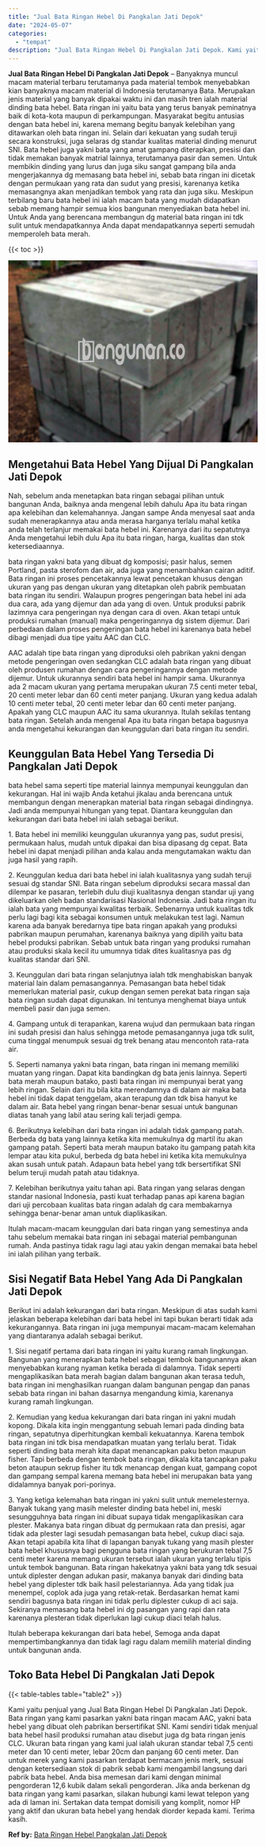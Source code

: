 ```yaml
---
title: "Jual Bata Ringan Hebel Di Pangkalan Jati Depok"
date: "2024-05-07"
categories: 
  - "tempat"
description: "Jual Bata Ringan Hebel Di Pangkalan Jati Depok. Kami yaitu penjual yang Jual Bata Ringan Hebel Di Pangkalan Jati Depok. Bata ringan yang kami pasarkan yakni..."
---
```


**Jual Bata Ringan Hebel Di Pangkalan Jati Depok** – Banyaknya muncul macam material terbaru terutamanya pada material tembok menyebabkan kian banyaknya macam material di Indonesia terutamanya Bata. Merupakan jenis material yang banyak dipakai waktu ini dan masih tren ialah material dinding bata hebel. Bata ringan ini yaitu bata yang terus banyak peminatnya baik di kota-kota maupun di perkampungan. Masyarakat begitu antusias dengan bata hebel ini, karena memang begitu banyak kelebihan yang ditawarkan oleh bata ringan ini. Selain dari kekuatan yang sudah teruji secara konstruksi, juga selaras dg standar kualitas material dinding menurut SNI. Bata hebel juga yakni bata yang amat gampang diterapkan, presisi dan tidak memakan banyak matrial lainnya, terutamanya pasir dan semen. Untuk membikin dinding yang lurus dan juga siku sangat gampang bila anda mengerjakannya dg memasang bata hebel ini, sebab bata ringan ini dicetak dengan permukaan yang rata dan sudut yang presisi, karenanya ketika memasangnya akan menjadikan tembok yang rata dan juga siku. Meskipun terbilang baru bata hebel ini ialah macam bata yang mudah didapatkan sebab memang hampir semua kios bangunan menyediakan bata hebel ini. Untuk Anda yang berencana membangun dg material bata ringan ini tdk sulit untuk mendapatkannya Anda dapat mendapatkannya seperti semudah memperoleh bata merah.

{{< toc >}}

![Jual Bata Ringan Hebel Di Pangkalan Jati Depok](/images/jual-hebel-murah-40.png)

## Mengetahui Bata Hebel Yang Dijual Di Pangkalan Jati Depok

Nah, sebelum anda menetapkan bata ringan sebagai pilihan untuk bangunan Anda, baiknya anda mengenal lebih dahulu Apa itu bata ringan apa kelebihan dan kelemahannya. Jangan sampe Anda menyesal saat anda sudah menerapkannya atau anda merasa harganya terlalu mahal ketika anda telah terlanjur memakai bata hebel ini. Karenanya dari itu sepatutnya Anda mengetahui lebih dulu Apa itu bata ringan, harga, kualitas dan stok ketersediaannya.

bata ringan yakni bata yang dibuat dg komposisi; pasir halus, semen Portland, pasta sterofom dan air, ada juga yang menambahkan cairan aditif. Bata ringan ini proses pencetakannya lewat pencetakan khusus dengan ukuran yang pas dengan ukuran yang ditetapkan oleh pabrik pembuatan bata ringan itu sendiri. Walaupun progres pengeringan bata hebel ini ada dua cara, ada yang dijemur dan ada yang di oven. Untuk produksi pabrik lazimnya cara pengeringan nya dengan cara di oven. Akan tetapi untuk produksi rumahan (manual) maka pengeringannya dg sistem dijemur. Dari perbedaan dalam proses pengeringan bata hebel ini karenanya bata hebel dibagi menjadi dua tipe yaitu AAC dan CLC.

AAC adalah tipe bata ringan yang diproduksi oleh pabrikan yakni dengan metode pengeringan oven sedangkan CLC adalah bata ringan yang dibuat oleh produsen rumahan dengan cara pengeringannya dengan metode dijemur. Untuk ukurannya sendiri bata hebel ini hampir sama. Ukurannya ada 2 macam ukuran yang pertama merupakan ukuran 7.5 centi meter tebal, 20 centi meter lebar dan 60 centi meter panjang. Ukuran yang kedua adalah 10 centi meter tebal, 20 centi meter lebar dan 60 centi meter panjang. Apakah yang CLC maupun AAC itu sama ukurannya. Itulah sekilas tentang bata ringan. Setelah anda mengenal Apa itu bata ringan betapa bagusnya anda mengetahui kekurangan dan keunggulan dari bata ringan itu sendiri.

## Keunggulan Bata Hebel Yang Tersedia Di Pangkalan Jati Depok

bata hebel sama seperti tipe material lainnya mempunyai keunggulan dan kekurangan. Hal ini wajib Anda ketahui jikalau anda berencana untuk membangun dengan menerapkan material bata ringan sebagai dindingnya. Jadi anda mempunyai hitungan yang tepat. Diantara keunggulan dan kekurangan dari bata hebel ini ialah sebagai berikut.

1\. Bata hebel ini memiliki keunggulan ukurannya yang pas, sudut presisi, permukaan halus, mudah untuk dipakai dan bisa dipasang dg cepat. Bata hebel ini dapat menjadi pilihan anda kalau anda mengutamakan waktu dan juga hasil yang rapih.

2\. Keunggulan kedua dari bata hebel ini ialah kualitasnya yang sudah teruji sesuai dg standar SNI. Bata ringan sebelum diproduksi secara massal dan dilempar ke pasaran, terlebih dulu diuji kualitasnya dengan standar uji yang dikeluarkan oleh badan standarisasi Nasional Indonesia. Jadi bata ringan itu ialah bata yang mempunyai kwalitas terbaik. Sebenarnya untuk kualitas tdk perlu lagi bagi kita sebagai konsumen untuk melakukan test lagi. Namun karena ada banyak beredarnya tipe bata ringan apakah yang produksi pabrikan maupun perumahan, karenanya baiknya yang dipilih yaitu bata hebel produksi pabrikan. Sebab untuk bata ringan yang produksi rumahan atau produksi skala kecil itu umumnya tidak dites kualitasnya pas dg kualitas standar dari SNI.

3\. Keunggulan dari bata ringan selanjutnya ialah tdk menghabiskan banyak material lain dalam pemasangannya. Pemasangan bata hebel tidak memerlukan material pasir, cukup dengan semen perekat bata ringan saja bata ringan sudah dapat digunakan. Ini tentunya menghemat biaya untuk membeli pasir dan juga semen.

4\. Gampang untuk di terapankan, karena wujud dan permukaan bata ringan ini sudah presisi dan halus sehingga metode pemasangannya juga tdk sulit, cuma tinggal menumpuk sesuai dg trek benang atau mencontoh rata-rata air.

5\. Seperti namanya yakni bata ringan, bata ringan ini memang memiliki muatan yang ringan. Dapat kita bandingkan dg bata jenis lainnya. Seperti bata merah maupun batako, pasti bata ringan ini mempunyai berat yang lebih ringan. Selain dari itu bila kita merendamnya di dalam air maka bata hebel ini tidak dapat tenggelam, akan terapung dan tdk bisa hanyut ke dalam air. Bata hebel yang ringan benar-benar sesuai untuk bangunan diatas tanah yang labil atau sering kali terjadi gempa.

6\. Berikutnya kelebihan dari bata ringan ini adalah tidak gampang patah. Berbeda dg bata yang lainnya ketika kita memukulnya dg martil itu akan gampang patah. Seperti bata merah maupun batako itu gampang patah kita lempar atau kita pukul, berbeda dg bata hebel ini ketika kita memukulnya akan susah untuk patah. Adapaun bata hebel yang tdk bersertifikat SNI belum teruji mudah patah atau tidaknya.

7\. Kelebihan berikutnya yaitu tahan api. Bata ringan yang selaras dengan standar nasional Indonesia, pasti kuat terhadap panas api karena bagian dari uji percobaan kualitas bata ringan adalah dg cara membakarnya sehingga benar-benar aman untuk diaplikasikan.

Itulah macam-macam keunggulan dari bata ringan yang semestinya anda tahu sebelum memakai bata ringan ini sebagai material pembangunan rumah. Anda pastinya tidak ragu lagi atau yakin dengan memakai bata hebel ini ialah pilihan yang terbaik.

## Sisi Negatif Bata Hebel Yang Ada Di Pangkalan Jati Depok

Berikut ini adalah kekurangan dari bata ringan. Meskipun di atas sudah kami jelaskan beberapa kelebihan dari bata hebel ini tapi bukan berarti tidak ada kekurangannya. Bata ringan ini juga mempunyai macam-macam kelemahan yang diantaranya adalah sebagai berikut.

1\. Sisi negatif pertama dari bata ringan ini yaitu kurang ramah lingkungan. Bangunan yang menerapkan bata hebel sebagai tembok bangunannya akan menyebabkan kurang nyaman ketika berada di dalamnya. Tidak seperti mengaplikasikan bata merah bagian dalam bangunan akan terasa teduh, bata ringan ini menghasilkan ruangan dalam bangunan pengap dan panas sebab bata ringan ini bahan dasarnya mengandung kimia, karenanya kurang ramah lingkungan.

2\. Kemudian yang kedua kekurangan dari bata ringan ini yakni mudah kopong. Dikala kita ingin menggantung sebuah lemari pada dinding bata ringan, sepatutnya diperhitungkan kembali kekuatannya. Karena tembok bata ringan ini tdk bisa mendapatkan muatan yang terlalu berat. Tidak seperti dinding bata merah kita dapat menancapkan paku beton maupun fisher. Tapi berbeda dengan tembok bata ringan, dikala kita tancapkan paku beton ataupun sekrup fisher itu tdk menancap dengan kuat, gampang copot dan gampang sempal karena memang bata hebel ini merupakan bata yang didalamnya banyak pori-porinya.

3\. Yang ketiga kelemahan bata ringan ini yakni sulit untuk memelesternya. Banyak tukang yang masih melester dinding bata hebel ini, meski sesungguhnya bata ringan ini dibuat supaya tidak mengaplikasikan cara plester. Makanya bata ringan dibuat dg permukaan rata dan presisi, agar tidak ada plester lagi sesudah pemasangan bata hebel, cukup diaci saja. Akan tetapi apabila kita lihat di lapangan banyak tukang yang masih plester bata hebel khususnya bagi pengguna bata ringan yang berukuran tebal 7,5 centi meter karena memang ukuran tersebut ialah ukuran yang terlalu tipis untuk tembok bangunan. Bata ringan hakekatnya yakni bata yang tdk sesuai untuk diplester dengan adukan pasir, makanya banyak dari dinding bata hebel yang diplester tdk baik hasil pelestariannya. Ada yang tidak jua menempel, coplok ada juga yang retak-retak. Berdasarkan hemat kami sendiri bagusnya bata ringan ini tidak perlu diplester cukup di aci saja. Sekiranya memasang bata hebel ini dg pasangan yang rapi dan rata karenanya plesteran tidak diperlukan lagi cukup diaci telah halus.

Itulah beberapa kekurangan dari bata hebel, Semoga anda dapat mempertimbangkannya dan tidak lagi ragu dalam memilih material dinding untuk bangunan anda.

## Toko Bata Hebel Di Pangkalan Jati Depok

{{< table-tables table="table2" >}}

Kami yaitu penjual yang Jual Bata Ringan Hebel Di Pangkalan Jati Depok. Bata ringan yang kami pasarkan yakni bata ringan macam AAC, yakni bata hebel yang dibuat oleh pabrikan bersertifikat SNI. Kami sendiri tidak menjual bata hebel hasil produksi rumahan atau disebut juga dg bata ringan jenis CLC. Ukuran bata ringan yang kami jual ialah ukuran standar tebal 7,5 centi meter dan 10 centi meter, lebar 20cm dan panjang 60 centi meter. Dan untuk merek yang kami pasarkan terdapat bermacam jenis merk, sesuai dengan ketersediaan stok di pabrik sebab kami mengambil langsung dari pabrik bata hebel. Anda bisa memesan dari kami dengan minimal pengorderan 12,6 kubik dalam sekali pengorderan. Jika anda berkenan dg bata ringan yang kami pasarkan, silakan hubungi kami lewat telepon yang ada di laman ini. Sertakan data tempat domisili yang komplit, nomor HP yang aktif dan ukuran bata hebel yang hendak diorder kepada kami. Terima kasih.

**Ref by:** [Bata Ringan Hebel Pangkalan Jati Depok](https://id.wikipedia.org/wiki/Bata)
